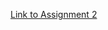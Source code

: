 [Link to Assignment 2](https://github.com/iamjayshakur/datavisualization-fall2021/blob/9954c1ed380e69041f6865a561777dbc2636451b/assignment2.md)
